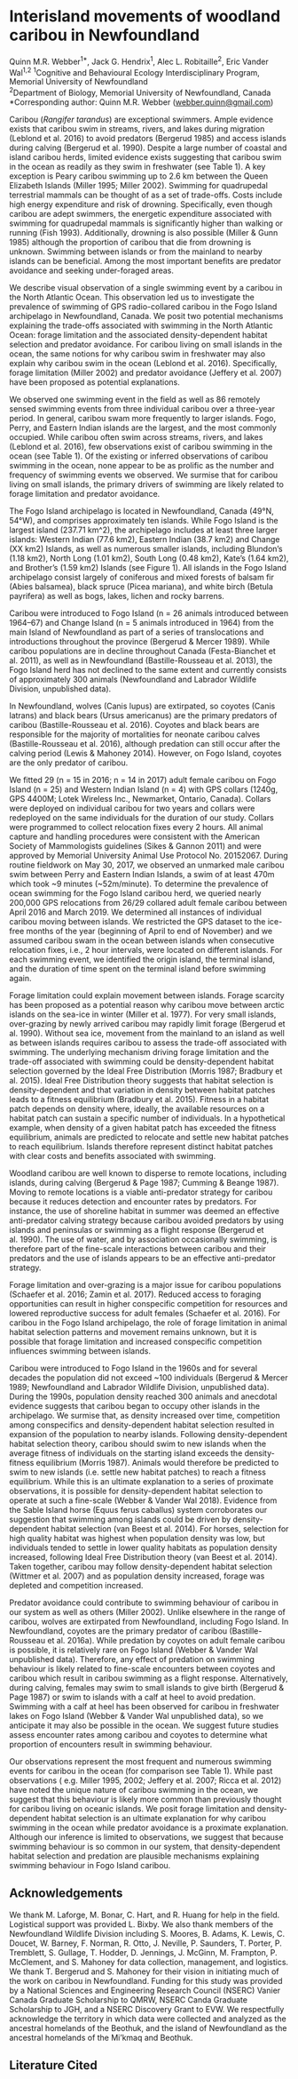 Interisland movements of woodland caribou in Newfoundland
================
Quinn M.R. Webber<sup>1\*</sup>, Jack G. Hendrix<sup>1</sup>, Alec L.
Robitaille<sup>2</sup>, Eric Vander Wal<sup>1,2</sup>
<sup>1</sup>Cognitive and Behavioural Ecology Interdisciplinary Program,
Memorial University of Newfoundland  
<sup>2</sup>Department of Biology, Memorial University of Newfoundland,
Canada  
\*Corresponding author: Quinn M.R. Webber (<webber.quinn@gmail.com>)

Caribou (*Rangifer tarandus*) are exceptional swimmers. Ample evidence
exists that caribou swim in streams, rivers, and lakes during migration
(Leblond et al. 2016) to avoid predators (Bergerud 1985) and access
islands during calving (Bergerud et al. 1990). Despite a large number of
coastal and island caribou herds, limited evidence exists suggesting
that caribou swim in the ocean as readily as they swim in freshwater
(see Table 1). A key exception is Peary caribou swimming up to 2.6 km
between the Queen Elizabeth Islands (Miller 1995; Miller 2002). Swimming
for quadrupedal terrestrial mammals can be thought of as a set of
trade-offs. Costs include high energy expenditure and risk of drowning.
Specifically, even though caribou are adept swimmers, the energetic
expenditure associated with swimming for quadrupedal mammals is
significantly higher than walking or running (Fish 1993). Additionally,
drowning is also possible (Miller & Gunn 1985) although the proportion
of caribou that die from drowning is unknown. Swimming between islands
or from the mainland to nearby islands can be beneficial. Among the most
important benefits are predator avoidance and seeking under-foraged
areas.

We describe visual observation of a single swimming event by a caribou
in the North Atlantic Ocean. This observation led us to investigate the
prevalence of swimming of GPS radio-collared caribou in the Fogo Island
archipelago in Newfoundland, Canada. We posit two potential mechanisms
explaining the trade-offs associated with swimming in the North Atlantic
Ocean: forage limitation and the associated density-dependent habitat
selection and predator avoidance. For caribou living on small islands in
the ocean, the same notions for why caribou swim in freshwater may also
explain why caribou swim in the ocean (Leblond et al. 2016).
Specifically, forage limitation (Miller 2002) and predator avoidance
(Jeffery et al. 2007) have been proposed as potential explanations.

We observed one swimming event in the field as well as 86 remotely
sensed swimming events from three individual caribou over a three-year
period. In general, caribou swam more frequently to larger islands.
Fogo, Perry, and Eastern Indian islands are the largest, and the most
commonly occupied. While caribou often swim across streams, rivers, and
lakes (Leblond et al. 2016), few observations exist of caribou swimming
in the ocean (see Table 1). Of the existing or inferred observations of
caribou swimming in the ocean, none appear to be as prolific as the
number and frequency of swimming events we observed. We surmise that for
caribou living on small islands, the primary drivers of swimming are
likely related to forage limitation and predator avoidance.

The Fogo Island archipelago is located in Newfoundland, Canada (49°N,
54°W), and comprises approximately ten islands. While Fogo Island is
the largest island (237.71 km^2), the archipelago includes at least
three larger islands: Western Indian (77.6 km2), Eastern Indian (38.7
km2) and Change (XX km2) Islands, as well as numerous smaller islands,
including Blundon’s (1.18 km2), North Long (1.01 km2), South Long (0.48
km2), Kate’s (1.64 km2), and Brother’s (1.59 km2) Islands (see Figure
1). All islands in the Fogo Island archipelago consist largely of
coniferous and mixed forests of balsam fir (Abies balsamea), black
spruce (Picea mariana), and white birch (Betula payrifera) as well as
bogs, lakes, lichen and rocky barrens.

Caribou were introduced to Fogo Island (n = 26 animals introduced
between 1964–67) and Change Island (n = 5 animals introduced in 1964)
from the main Island of Newfoundland as part of a series of
translocations and introductions throughout the province (Bergerud &
Mercer 1989). While caribou populations are in decline throughout Canada
(Festa-Bianchet et al. 2011), as well as in Newfoundland
(Bastille-Rousseau et al. 2013), the Fogo Island herd has not declined
to the same extent and currently consists of approximately 300 animals
(Newfoundland and Labrador Wildlife Division, unpublished data).

In Newfoundland, wolves (Canis lupus) are extirpated, so coyotes (Canis
latrans) and black bears (Ursus americanus) are the primary predators of
caribou (Bastille-Rousseau et al. 2016). Coyotes and black bears are
responsible for the majority of mortalities for neonate caribou calves
(Bastille-Rousseau et al. 2016), although predation can still occur
after the calving period (Lewis & Mahoney 2014). However, on Fogo
Island, coyotes are the only predator of caribou.

We fitted 29 (n = 15 in 2016; n = 14 in 2017) adult female caribou on
Fogo Island (n = 25) and Western Indian Island (n = 4) with GPS collars
(1240g, GPS 4400M; Lotek Wireless Inc., Newmarket, Ontario, Canada).
Collars were deployed on individual caribou for two years and collars
were redeployed on the same individuals for the duration of our study.
Collars were programmed to collect relocation fixes every 2 hours. All
animal capture and handling procedures were consistent with the American
Society of Mammologists guidelines (Sikes & Gannon 2011) and were
approved by Memorial University Animal Use Protocol No. 20152067. During
routine fieldwork on May 30, 2017, we observed an unmarked male caribou
swim between Perry and Eastern Indian Islands, a swim of at least 470m
which took ~9 minutes (~52m/minute). To determine the prevalence of
ocean swimming for the Fogo Island caribou herd, we queried nearly
200,000 GPS relocations from 26/29 collared adult female caribou between
April 2016 and March 2019. We determined all instances of individual
caribou moving between islands. We restricted the GPS dataset to the
ice-free months of the year (beginning of April to end of November) and
we assumed caribou swam in the ocean between islands when consecutive
relocation fixes, i.e., 2 hour intervals, were located on different
islands. For each swimming event, we identified the origin island, the
terminal island, and the duration of time spent on the terminal island
before swimming again.

Forage limitation could explain movement between islands. Forage
scarcity has been proposed as a potential reason why caribou move
between arctic islands on the sea-ice in winter (Miller et al. 1977).
For very small islands, over-grazing by newly arrived caribou may
rapidly limit forage (Bergerud et al. 1990). Without sea ice, movement
from the mainland to an island as well as between islands requires
caribou to assess the trade-off associated with swimming. The underlying
mechanism driving forage limitation and the trade-off associated with
swimming could be density-dependent habitat selection governed by the
Ideal Free Distribution (Morris 1987; Bradbury et al. 2015). Ideal Free
Distribution theory suggests that habitat selection is density-dependent
and that variation in density between habitat patches leads to a fitness
equilibrium (Bradbury et al. 2015). Fitness in a habitat patch depends
on density where, ideally, the available resources on a habitat patch
can sustain a specific number of individuals. In a hypothetical example,
when density of a given habitat patch has exceeded the fitness
equilibrium, animals are predicted to relocate and settle new habitat
patches to reach equilibrium. Islands therefore represent distinct
habitat patches with clear costs and benefits associated with swimming.

Woodland caribou are well known to disperse to remote locations,
including islands, during calving (Bergerud & Page 1987; Cumming &
Beange 1987). Moving to remote locations is a viable anti-predator
strategy for caribou because it reduces detection and encounter rates by
predators. For instance, the use of shoreline habitat in summer was
deemed an effective anti-predator calving strategy because caribou
avoided predators by using islands and peninsulas or swimming as a
flight response (Bergerud et al. 1990). The use of water, and by
association occasionally swimming, is therefore part of the fine-scale
interactions between caribou and their predators and the use of islands
appears to be an effective anti-predator strategy.

Forage limitation and over-grazing is a major issue for caribou
populations (Schaefer et al. 2016; Zamin et al. 2017). Reduced access to
foraging opportunities can result in higher conspecific competition for
resources and lowered reproductive success for adult females (Schaefer
et al. 2016). For caribou in the Fogo Island archipelago, the role of
forage limitation in animal habitat selection patterns and movement
remains unknown, but it is possible that forage limitation and increased
conspecific competition influences swimming between islands.

Caribou were introduced to Fogo Island in the 1960s and for several
decades the population did not exceed ~100 individuals (Bergerud &
Mercer 1989; Newfoundland and Labrador Wildlife Division, unpublished
data). During the 1990s, population density reached 300 animals and
anecdotal evidence suggests that caribou began to occupy other islands
in the archipelago. We surmise that, as density increased over time,
competition among conspecifics and density-dependent habitat selection
resulted in expansion of the population to nearby islands. Following
density-dependent habitat selection theory, caribou should swim to new
islands when the average fitness of individuals on the starting island
exceeds the density-fitness equilibrium (Morris 1987). Animals would
therefore be predicted to swim to new islands (i.e. settle new habitat
patches) to reach a fitness equilibrium. While this is an ultimate
explanation to a series of proximate observations, it is possible for
density-dependent habitat selection to operate at such a fine-scale
(Webber & Vander Wal 2018). Evidence from the Sable Island horse (Equus
ferus caballus) system corroborates our suggestion that swimming among
islands could be driven by density-dependent habitat selection (van
Beest et al. 2014). For horses, selection for high quality habitat was
highest when population density was low, but individuals tended to
settle in lower quality habitats as population density increased,
following Ideal Free Distribution theory (van Beest et al. 2014). Taken
together, caribou may follow density-dependent habitat selection
(Wittmer et al. 2007) and as population density increased, forage was
depleted and competition increased.

Predator avoidance could contribute to swimming behaviour of caribou in
our system as well as others (Miller 2002). Unlike elsewhere in the
range of caribou, wolves are extirpated from Newfoundland, including
Fogo Island. In Newfoundland, coyotes are the primary predator of
caribou (Bastille-Rousseau et al. 2016a). While predation by coyotes on
adult female caribou is possible, it is relatively rare on Fogo Island
(Webber & Vander Wal unpublished data). Therefore, any effect of
predation on swimming behaviour is likely related to fine-scale
encounters between coyotes and caribou which result in caribou swimming
as a flight response. Alternatively, during calving, females may swim to
small islands to give birth (Bergerud & Page 1987) or swim to islands
with a calf at heel to avoid predation. Swimming with a calf at heel has
been observed for caribou in freshwater lakes on Fogo Island (Webber &
Vander Wal unpublished data), so we anticipate it may also be possible
in the ocean. We suggest future studies assess encounter rates among
caribou and coyotes to determine what proportion of encounters result in
swimming behaviour.

Our observations represent the most frequent and numerous swimming
events for caribou in the ocean (for comparison see Table 1). While past
observations ( e.g. Miller 1995, 2002; Jeffery et al. 2007; Ricca et
al. 2012) have noted the unique nature of caribou swimming in the
ocean, we suggest that this behaviour is likely more common than
previously thought for caribou living on oceanic islands. We posit
forage limitation and density-dependent habitat selection is an ultimate
explanation for why caribou swimming in the ocean while predator
avoidance is a proximate explanation. Although our inference is limited
to observations, we suggest that because swimming behaviour is so common
in our system, that density-dependent habitat selection and predation
are plausible mechanisms explaining swimming behaviour in Fogo Island
caribou.

## Acknowledgements

We thank M. Laforge, M. Bonar, C. Hart, and R. Huang for help in the
field. Logistical support was provided L. Bixby. We also thank members
of the Newfoundland Wildlife Division including S. Moores, B. Adams, K.
Lewis, C. Doucet, W. Barney, F. Norman, R. Otto, J. Neville, P.
Saunders, T. Porter, P. Tremblett, S. Gullage, T. Hodder, D. Jennings,
J. McGinn, M. Frampton, P. McClement, and S. Mahoney for data
collection, management, and logistics. We thank T. Bergerud and S.
Mahoney for their vision in initiating much of the work on caribou in
Newfoundland. Funding for this study was provided by a National Sciences
and Engineering Research Council (NSERC) Vanier Canada Graduate
Scholarship to QMRW, NSERC Canda Graduate Scholarship to JGH, and a
NSERC Discovery Grant to EVW. We respectfully acknowledge the territory
in which data were collected and analyzed as the ancestral homelands of
the Beothuk, and the island of Newfoundland as the ancestral homelands
of the Mi’kmaq and Beothuk.

## Literature Cited
